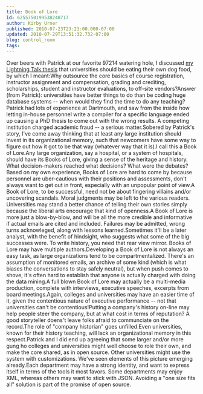 ```yaml
---
title: Book of Lore
id: 6255750199538240717
author: Kirby Urner
published: 2010-07-23T23:23:00.000-07:00
updated: 2010-07-29T13:51:32.732-07:00
blog: control_room
tags: 
---
```


Over beers with Patrick at our favorite 97214 watering hole, I discussed [my Lightning Talk thesis](http://mail.python.org/pipermail/chicago/2010-July/006914.html) that universities should be eating their own dog food, by which I meant:Why outsource the core basics of course registration, instructor assignment and compensation, grading and crediting, scholarships, student and instructor evaluations, to off-site vendors?Answer (from Patrick): universities have better things to do than be coding huge database systems -- when would they find the time to do any teaching?Patrick had lots of experience at Dartmouth, and saw from the inside how letting in-house personnel write a compiler for a specific language ended up causing a PhD thesis to come out with the wrong results. A competing institution charged academic fraud -- a serious matter.Sobered by Patrick's story, I've come away thinking that at least any large institution should invest in its organizational memory, such that newcomers have some way to figure out how it got to be that way (whatever way that it is).I call this a Book of Lore.Any large organization, say a hospital, or a system of hospitals, should have its Books of Lore, giving a sense of the heritage and history. What decision-makers reached what decisions? What were the debates?Based on my own experience, Books of Lore are hard to come by because personnel are uber-cautious with their positions and assessments, don't always want to get out in front, especially with an unpopular point of view.A Book of Lore, to be successful, need not be about fingering villains and/or uncovering scandals. Moral judgments may be left to the various readers. Universities may stand a better chance of telling their own stories simply because the liberal arts encourage that kind of openness.A Book of Lore is more just a blow-by-blow, and will be all the more credible and informative if actual emails are cited and included. Failures may be admitted, wrong turns acknowleged, along with lessons learned.Sometimes it'll be a later analyst, with the benefit of hindsight, who suggests what some of the big successes were. To write history, you need that rear view mirror. Books of Lore may have multiple authors.Developing a Book of Lore is not always an easy task, as large organizations tend to be compartmentalized. There's an assumption of monitored emails, an archive of some kind (which is what biases the conversations to stay safely neutral), but when push comes to shove, it's often hard to establish that anyone is actually charged with doing the data mining.A full blown Book of Lore may actually be a multi-media production, complete with interviews, executive speeches, excerpts from board meetings.Again, colleges and universities may have an easier time of it, given the contentious nature of executive performance -- not that universities can't be contentious!Putting a company's history on-line may help people steer the company, but at what cost in terms of reputation? A good storyteller doens't leave folks afraid to communciate on the record.The role of "company historian" goes unfilled.Even universities, known for their history teaching, will lack an organizational memory in this respect.Patrick and I did end up agreeing that some larger and/or more gung ho colleges and universities might well choose to role their own, and make the core shared, as in open source. Other universities might use the system with customizations.  We've seen elements of this picture emerging already.Each department may have a strong identity, and want to express itself in terms of the tools it most favors. Some departments may enjoy XML, whereas others may want to stick with JSON. Avoiding a "one size fits all" solution is part of the promise of open source.